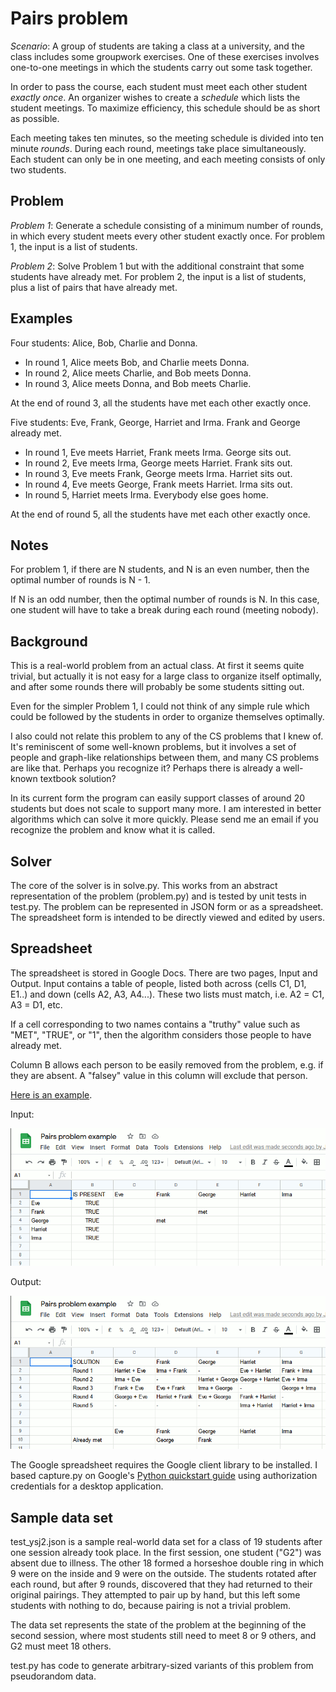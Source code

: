 
Pairs problem
=============

_Scenario_: A group of students are taking a class at a university,
and the class includes some groupwork exercises.
One of these exercises involves one-to-one meetings in which the
students carry out some task together.

In order to pass the course, each student must meet each other
student _exactly once_. An organizer wishes to
create a _schedule_ which lists the student meetings.
To maximize efficiency, this schedule should be as short as possible.

Each meeting takes ten minutes, so the meeting schedule is divided
into ten minute _rounds_. During each round, meetings
take place simultaneously. Each student can only be in one
meeting, and each meeting consists of only two students.

Problem
-------

_Problem 1_: Generate a schedule consisting of a minimum number
of rounds, in which every student meets every other student
exactly once. For problem 1, the input is a list of students.

_Problem 2_: Solve Problem 1 but with the additional constraint
that some students have already met. For problem 2, the input
is a list of students, plus a list of pairs that have already met.

Examples
--------

Four students: Alice, Bob, Charlie and Donna.

* In round 1, Alice meets Bob, and Charlie meets Donna.
* In round 2, Alice meets Charlie, and Bob meets Donna.
* In round 3, Alice meets Donna, and Bob meets Charlie.

At the end of round 3, all the students have met each other exactly once.

Five students: Eve, Frank, George, Harriet and Irma.
Frank and George already met.

* In round 1, Eve meets Harriet, Frank meets Irma. George sits out.
* In round 2, Eve meets Irma, George meets Harriet. Frank sits out.
* In round 3, Eve meets Frank, George meets Irma. Harriet sits out.
* In round 4, Eve meets George, Frank meets Harriet. Irma sits out.
* In round 5, Harriet meets Irma. Everybody else goes home.

At the end of round 5, all the students have met each other exactly once.

Notes
-----

For problem 1, if there are N students, and N is an even number, then the
optimal number of rounds is N - 1.

If N is an odd number, then the optimal number of rounds is N. In
this case, one student will have to take a break during each round
(meeting nobody).


Background
----------

This is a real-world problem from an actual class. At first it
seems quite trivial, but actually it is not easy for a large class
to organize itself optimally, and after some rounds there will
probably be some students sitting out.

Even for the simpler Problem 1, I could not think of any simple rule
which could be followed by the students in order to organize themselves
optimally.

I also could not relate this problem to any of the CS problems
that I knew of. It's reminiscent of some well-known problems, but
it involves a set of people and graph-like relationships between them,
and many CS problems are like that. Perhaps you recognize it? Perhaps
there is already a well-known textbook solution?

In its current form the program can easily support classes of around
20 students but does not scale to support many more. I am interested
in better algorithms which can solve it more quickly. Please send me an
email if you recognize the problem and know what it is called.


Solver
------

The core of the solver is in solve.py. This works from an abstract
representation of the problem (problem.py) and is tested by unit
tests in test.py. The problem can be represented in JSON form
or as a spreadsheet. The spreadsheet form is intended to be
directly viewed and edited by users.

Spreadsheet
-----------

The spreadsheet is stored in Google Docs. There are two pages,
Input and Output. Input contains a table of people, listed both
across (cells C1, D1, E1..) and down (cells A2, A3, A4...). These
two lists must match, i.e. A2 = C1, A3 = D1, etc.

If a cell corresponding to two names contains a "truthy" value
such as "MET", "TRUE", or "1", then the algorithm considers those
people to have already met.

Column B allows each person to be easily removed from the problem,
e.g. if they are absent. A "falsey" value in this column will
exclude that person.

[Here is an example](https://docs.google.com/spreadsheets/d/1RUksPozO0sZPyPnlRhDgmgyIMZz3gNYWlNSmTYpr2mo/edit?usp=sharing).

Input:

![input](/sample-input.png)

Output:

![output](/sample-output.png)

The Google spreadsheet requires the Google
client library to be installed. I based capture.py on Google's
[Python quickstart guide](https://developers.google.com/sheets/api/quickstart/python)
using authorization credentials for a desktop application.

Sample data set
---------------

test\_ysj2.json is a sample real-world data set for a class of
19 students after one session already took place. In the first
session, one student ("G2") was absent due to illness. The other
18 formed a horseshoe double ring in which 9 were on the inside
and 9 were on the outside. The students rotated after each round,
but after 9 rounds, discovered that they had returned to their
original pairings. They attempted to pair up by hand, but this
left some students with nothing to do, because pairing is
not a trivial problem.

The data set represents the state of 
the problem at the beginning of the second session,
where most students still need to meet 8 or 9 others,
and G2 must meet 18 others.

test.py has code to generate arbitrary-sized variants of this
problem from pseudorandom data.

